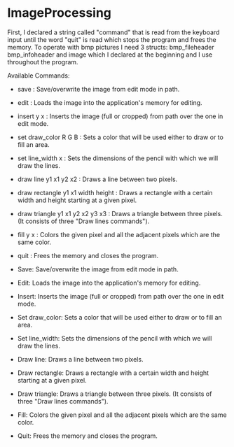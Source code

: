 # ImageProcessing

First, I declared a string called "command" that is read from the keyboard input until the word "quit" is read which stops the program and frees the memory. To operate with bmp pictures I need 3 structs: bmp_fileheader bmp_infoheader and image which I declared at the beginning and I use throughout the program.

Available Commands: 

  * save <path> : Save/overwrite the image from edit mode in path.
  * edit <path> : Loads the image into the application's memory for editing.
  * insert <path> y x : Inserts the image (full or cropped) from path over the one in edit mode.
  * set draw_color R G B : Sets a color that will be used either to draw or to fill an area.
  * set line_width x : Sets the dimensions of the pencil with which we will draw the lines.
  * draw line y1 x1 y2 x2 : Draws a line between two pixels.
  * draw rectangle y1 x1 width height : Draws a rectangle with a certain width and height starting at a given pixel.
  * draw triangle y1 x1 y2 x2 y3 x3 : Draws a triangle between three pixels. (It consists of three "Draw lines commands").
  * fill y x : Colors the given pixel and all the adjacent pixels which are the same color.
  * quit : Frees the memory and closes the program.
  
  
* Save: Save/overwrite the image from edit mode in path.
* Edit: Loads the image into the application's memory for editing.
* Insert: Inserts the image (full or cropped) from path over the one in edit mode. 
* Set draw_color: Sets a color that will be used either to draw or to fill an area.
* Set line_width: Sets the dimensions of the pencil with which we will draw the lines.
* Draw line: Draws a line between two pixels.
* Draw rectangle: Draws a rectangle with a certain width and height starting at a given pixel.
* Draw triangle: Draws a triangle between three pixels. (It consists of three "Draw lines commands").
* Fill: Colors the given pixel and all the adjacent pixels which are the same color.
* Quit: Frees the memory and closes the program.
  
